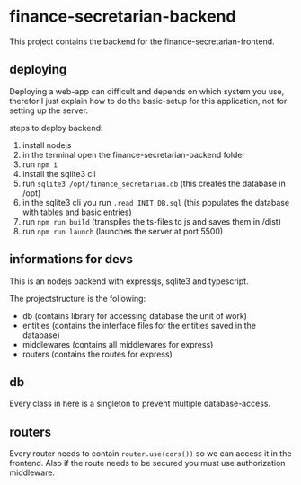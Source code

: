 # finance-secretarian-backend
This project contains the backend for the finance-secretarian-frontend.

## deploying
Deploying a web-app can difficult and depends on which system you use, therefor I just explain how to do the basic-setup for this application, not for setting up the server.

steps to deploy backend:
 1. install nodejs
 2. in the terminal open the finance-secretarian-backend folder
 3. run `npm i`
 4. install the sqlite3 cli
 5. run `sqlite3 /opt/finance_secretarian.db` (this creates the database in /opt)
 6. in the sqlite3 cli you run `.read INIT_DB.sql` (this populates the database with tables and basic entries)
 7. run `npm run build` (transpiles the ts-files to js and saves them in /dist)
 8. run `npm run launch` (launches the server at port 5500)

## informations for devs
This is an nodejs backend with expressjs, sqlite3 and typescript.

The projectstructure is the following:
 * db (contains library for accessing database the unit of work)
 * entities (contains the interface files for the entities saved in the database)
 * middlewares (contains all middlewares for express)
 * routers (contains the routes for express)

## db
Every class in here is a singleton to prevent multiple database-access.

## routers
Every router needs to contain `router.use(cors())` so we can access it in the frontend. Also if the route needs to be secured you must use authorization middleware.